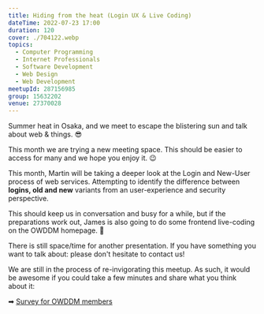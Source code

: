 ```yaml
---
title: Hiding from the heat (Login UX & Live Coding)
dateTime: 2022-07-23 17:00
duration: 120
cover: ./704122.webp
topics:
  - Computer Programming
  - Internet Professionals
  - Software Development
  - Web Design
  - Web Development
meetupId: 287156985
group: 15632202
venue: 27370028
---
```


Summer heat in Osaka, and we meet to escape the blistering sun and talk about web & things. 😎

This month we are trying a new meeting space. This should be easier to access for many and we hope you enjoy it. 😉

This month, Martin will be taking a deeper look at the Login and New-User process of web services. Attempting to identify the difference between **logins, old and new** variants from an user-experience and security perspective.

This should keep us in conversation and busy for a while, but if the preparations work out, James is also going to do some frontend live-coding on the OWDDM homepage. 🤯

There is still space/time for another presentation. If you have something you want to talk about: please don't hesitate to contact us!

We are still in the process of re-invigorating this meetup. As such, it would be awesome if you could take a few minutes and share what you think about it:

➡︎ [Survey for OWDDM members](https://docs.google.com/forms/d/e/1FAIpQLSfzo6DecghqIfir5O-2eiuQXPf81j97XcOCVEr6eJgUSEGeMw/viewform)
